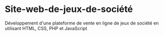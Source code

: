 # Site-web-de-jeux-de-société
Développement d'une plateforme de vente en ligne de jeux de société en utilisant HTML, CSS, PHP et JavaScript
